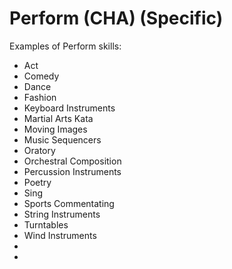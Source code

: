 # Perform (CHA) (Specific)

Examples of Perform skills:

- Act
- Comedy
- Dance
- Fashion
- Keyboard Instruments
- Martial Arts Kata
- Moving Images
- Music Sequencers
- Oratory
- Orchestral Composition
- Percussion Instruments
- Poetry
- Sing
- Sports Commentating
- String Instruments
- Turntables
- Wind Instruments
- <Specific Sport>
- <Other Performance Type>

